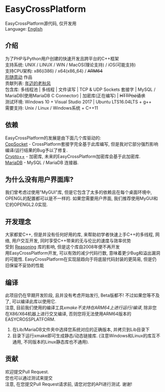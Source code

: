 # EasyCrossPlatform
EasyCrossPlatform源代码, 仅开发用  
Language: <a href="README.md">English</a>
## 介绍
为了PHP与Python用户创建的快速开发且跨平台的C++框架  
支持系统: UNIX / LINUX / WIN / MacOS(理论支持) / iOS(可能支持)  
支持CPU架构: x86(i386) / x64(x86_64) / ~~ARM64~~  
<a href="http://www.xsyds.cn/" target="_blank">形随意动</a> 作品  
贡献列表: <a href="https://github.com/ToiletCommander">年迈的老秋风</a>  
包含库: 多线程池 | 多线程 | 文件读写 | TCP & UDP Sockets 套接字 | MySQL / MariaDB(使用MariaDB C Connector) | 加密库(正在编写) | ~~HTTP(s)请求~~  
测试环境: Windows 10 + Visual Studio 2017 | Ubuntu LTS16.04LTS + g++  
需要支持: Unix / Linux / Windows系统 + C++11  
## 依赖
EasyCrossPlatform的发展是由下面几个库驱动的:  
[CppSocket](https://github.com/itomi/CppSocket) - CrossPlatform套接字完全基于此库编写, 但是我对它部分强烈影响编译/运行结果的Bug予以了修复.  
[Crypto++](https://github.com/weidai11/cryptopp) - 加密库, 未来的EasyCrossPlatform加密库会基于此加密库.  
[MariaDB](https://mariadb.com/downloads/mariadb-tx/connector) - MySQL / MariaDB 连接器.  
## 为什么没有用户界面库?
我们曾考虑过使用"MyGUI"库, 但是它包含了太多的依赖且在每个桌面环境中, OPENGL的配置都可以是不一样的. 如果您需要用户界面, 我们推荐使用MyGUI和它的OPENGL2.0实现.  
## 开发理念
大家都爱C++, 但是并没有任何好用的库, 来帮助初学者快速上手C++的多线程, 网络, 用户交互开发, 同时享受C++带来的无与伦比的速度与效率优势  
受到 <a href="http://reasoning.biz" target="_blank">Reasoning</a> 库的影响, 但是这个库自2008年便不再开发  
用EasyCrossPlatform开发, 可以有效的减少代码行数, 意味着更少Bug和溢出漏洞的可能性. EasyCrossPlatform在实现层趋向于将底层代码封装的更简易, 但是仍旧保留不妥协的性能  
## 编译
此项目仍在早期开发阶段, 且并没有考虑开始发行, Beta版都不! 不过如果您等不及了, 可以编译此库以使用它.  
注意, 目前我们使用的编译工具*xmake不支持在ARM64上进行运行/编译*, 除非您在X86/X64机器上进行交叉编译, 否则您将无法使用ARM64版本的EASYCROSSPLATFORM.  
1) 在Lib/MariaDB文件夹中选择您系统对应的正确版本, 并拷贝到Lib目录下
2) 目录下运行xmake即可生成静态/动态链接库. (注意Windows和Linux的库互不通用, 不同版本的Linux静态库也不通用).  
## 贡献
欢迎提交Pull Request.   
您也可以通过测试来提交   
注意, 在您提交Pull Request请求前, 请您对您的API进行测试. 谢谢!  